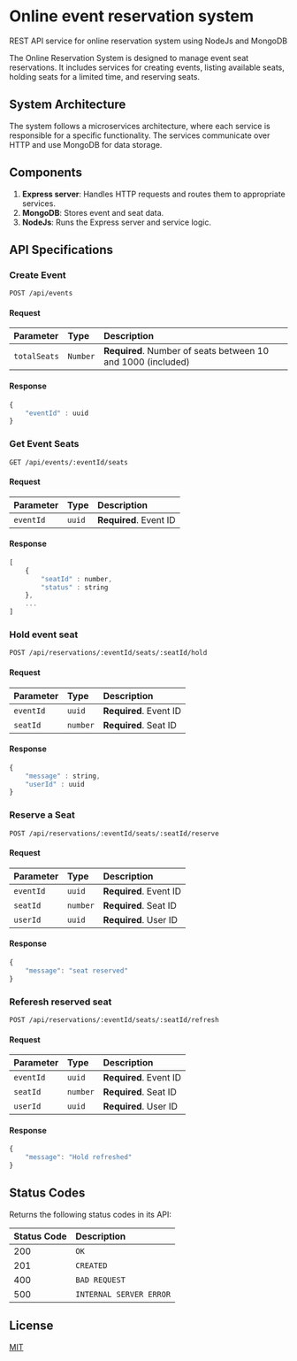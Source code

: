 # Online event reservation system

REST API service for online reservation system using NodeJs and MongoDB

The Online Reservation System is designed to manage event seat reservations. It includes services for creating events, listing available seats, holding seats for a limited time, and reserving seats.

## System Architecture

The system follows a microservices architecture, where each service is responsible for a specific functionality. The services communicate over HTTP and use MongoDB for data storage.

## Components

1. **Express server**: Handles HTTP requests and routes them to appropriate services.
2. **MongoDB**: Stores event and seat data.
3. **NodeJs**: Runs the Express server and service logic.

## API Specifications

### Create Event

```http
POST /api/events
```

#### Request
| Parameter | Type | Description |
|:----------|:-----|:------------|
| `totalSeats`|`Number`|**Required**. Number of seats between 10 and 1000 (included)|

#### Response

```javascript
{
    "eventId" : uuid
}
```

### Get Event Seats

```http
GET /api/events/:eventId/seats
```

#### Request
| Parameter | Type | Description |
|:----------|:-----|:------------|
| `eventId`|`uuid`|**Required**. Event ID|

#### Response

```javascript
[
    {
        "seatId" : number,
        "status" : string
    },
    ...
]
```

### Hold event seat

```http
POST /api/reservations/:eventId/seats/:seatId/hold
```

#### Request
| Parameter | Type | Description |
|:----------|:-----|:------------|
| `eventId`|`uuid`|**Required**. Event ID|
| `seatId`|`number`|**Required**. Seat ID|

#### Response

```javascript
{
    "message" : string,
    "userId" : uuid
}
```

### Reserve a Seat

```http
POST /api/reservations/:eventId/seats/:seatId/reserve
```
#### Request
| Parameter | Type | Description |
|:----------|:-----|:------------|
| `eventId`|`uuid`|**Required**. Event ID|
| `seatId`|`number`|**Required**. Seat ID|
| `userId`|`uuid`|**Required**. User ID|

#### Response

```javascript
{
    "message": "seat reserved"
}
```

### Referesh reserved seat

```http
POST /api/reservations/:eventId/seats/:seatId/refresh
```

#### Request

| Parameter | Type | Description |
|:----------|:-----|:------------|
| `eventId`|`uuid`|**Required**. Event ID|
| `seatId`|`number`|**Required**. Seat ID|
| `userId`|`uuid`|**Required**. User ID|

#### Response

```javascript
{
    "message": "Hold refreshed"
}
```

## Status Codes

Returns the following status codes in its API:

| Status Code | Description             |
| :---------- | :---------------------- |
| 200         | `OK`                    |
| 201         | `CREATED`               |
| 400         | `BAD REQUEST`           |
| 500         | `INTERNAL SERVER ERROR` |

## License

[MIT](https://choosealicense.com/licenses/mit/)








